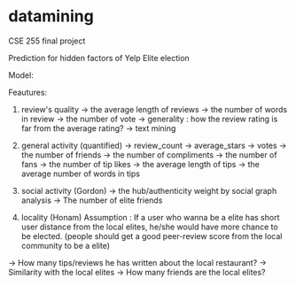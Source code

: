 # datamining
CSE 255 final project

Prediction for hidden factors of Yelp Elite election

Model: 

Feautures:

1. review's quality
-> the average length of reviews
-> the number of words in review
-> the number of vote
-> generality : how the review rating is far from the average rating?
-> text mining

2. general activity (quantified)
-> review_count
-> average_stars
-> votes
-> the number of friends
-> the number of compliments
-> the number of fans 
-> the number of tip likes
-> the average length of tips
-> the average number of words in tips

3. social activity (Gordon)
-> the hub/authenticity weight by social graph analysis
-> The number of elite friends

4. locality (Honam)
Assumption : If a user who wanna be a elite has short user distance from the local elites, he/she would have more chance to be elected. (people should get a good peer-review score from the local community to be a elite)

-> How many tips/reviews he has written about the local restaurant?
-> Similarity with the local elites 
-> How many friends are the local elites?
